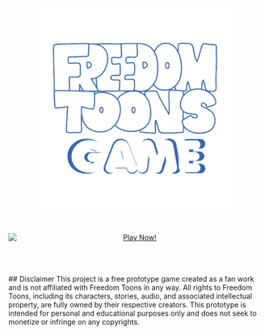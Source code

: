 [Button Hover]: https://img.shields.io/badge/Hover_Over_Me!-37a779?style=for-the-badge
[Button Click]: https://img.shields.io/badge/Play_Now!-37a779?style=for-the-badge
[Button Icon]: https://img.shields.io/badge/Installation-EF2D5E?style=for-the-badge&logoColor=white&logo=Files
[Link]: https://woodsfiend.github.io/Freedom-Toons-Game/ 'Freedom Toons Game'

<p align="center">
    <picture>
        <img width="400" height="400" src="https://github.com/WoodsFiend/Freedom-Toons-Game/blob/master/logo.png?raw=true">
    </picture>
</p>

<br>
<p align="center">
  <a href= "https://woodsfiend.github.io/Freedom-Toons-Game/" target="_blank"
    style="background: none; border: none; cursor: pointer;" 
  >
    <img 
      src="https://img.shields.io/badge/Play_Now!-37a779?style=for-the-badge" 
      alt="Play Now!" 
      style="display: block;"
    />
  </a>
</p>

<br>
<br>
<br>
## Disclaimer
This project is a free prototype game created as a fan work and is not affiliated with Freedom Toons in any way. All rights to Freedom Toons, including its characters, stories, audio, and associated intellectual property, are fully owned by their respective creators. This prototype is intended for personal and educational purposes only and does not seek to monetize or infringe on any copyrights.